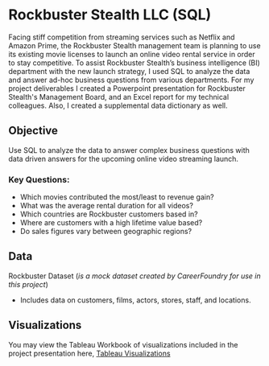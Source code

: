 # Rockbuster Stealth LLC (SQL)
Facing stiff competition from streaming services such as Netflix and Amazon Prime,
the Rockbuster Stealth management team is planning to use its existing movie licenses to
launch an online video rental service in order to stay competitive.
To assist Rockbuster Stealth’s business intelligence (BI) department with the new launch strategy, 
I used SQL to analyze the data and answer ad-hoc business questions from various departments. 
For my project deliverables I created a Powerpoint presentation for Rockbuster Stealth's Management Board, and an Excel report for my technical colleagues. Also, I created a supplemental data dictionary as well. 
## Objective
Use SQL to analyze the data to answer complex business questions with data driven answers for the upcoming online video streaming launch. 
### Key Questions:
* Which movies contributed the most/least to revenue gain?
* What was the average rental duration for all videos?
* Which countries are Rockbuster customers based in?
* Where are customers with a high lifetime value based?
* Do sales figures vary between geographic regions?
## Data
Rockbuster Dataset (_is a mock dataset created by CareerFoundry for use in this project_)
* Includes data on customers, films, actors, stores, staff, and locations.
## Visualizations
You may view the Tableau Workbook of visualizations included in the project presentation here, [Tableau Visualizations](https://public.tableau.com/app/profile/erica8659/viz/PresentationVisuals/Achievement3)




